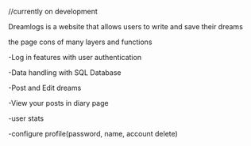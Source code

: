 //currently on development

Dreamlogs is a website that allows users to write and save their dreams


the page cons of many layers and functions

-Log in features with user authentication

-Data handling with SQL Database

-Post and Edit dreams 

-View your posts in diary page

-user stats

-configure profile(password, name, account delete)




